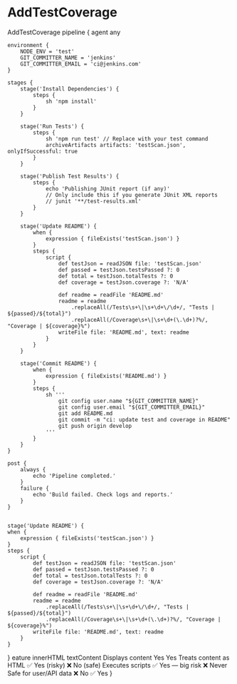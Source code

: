 # AddTestCoverage
AddTestCoverage
pipeline {
    agent any

    environment {
        NODE_ENV = 'test'
        GIT_COMMITTER_NAME = 'jenkins'
        GIT_COMMITTER_EMAIL = 'ci@jenkins.com'
    }

    stages {
        stage('Install Dependencies') {
            steps {
                sh 'npm install'
            }
        }

        stage('Run Tests') {
            steps {
                sh 'npm run test' // Replace with your test command
                archiveArtifacts artifacts: 'testScan.json', onlyIfSuccessful: true
            }
        }

        stage('Publish Test Results') {
            steps {
                echo 'Publishing JUnit report (if any)'
                // Only include this if you generate JUnit XML reports
                // junit '**/test-results.xml'
            }
        }

        stage('Update README') {
            when {
                expression { fileExists('testScan.json') }
            }
            steps {
                script {
                    def testJson = readJSON file: 'testScan.json'
                    def passed = testJson.testsPassed ?: 0
                    def total = testJson.totalTests ?: 0
                    def coverage = testJson.coverage ?: 'N/A'

                    def readme = readFile 'README.md'
                    readme = readme
                        .replaceAll(/Tests\s+\|\s+\d+\/\d+/, "Tests | ${passed}/${total}")
                        .replaceAll(/Coverage\s+\|\s+\d+(\.\d+)?%/, "Coverage | ${coverage}%")
                    writeFile file: 'README.md', text: readme
                }
            }
        }

        stage('Commit README') {
            when {
                expression { fileExists('README.md') }
            }
            steps {
                sh '''
                    git config user.name "${GIT_COMMITTER_NAME}"
                    git config user.email "${GIT_COMMITTER_EMAIL}"
                    git add README.md
                    git commit -m "ci: update test and coverage in README"
                    git push origin develop
                '''
            }
        }
    }

    post {
        always {
            echo 'Pipeline completed.'
        }
        failure {
            echo 'Build failed. Check logs and reports.'
        }
    }


    stage('Update README') {
    when {
        expression { fileExists('testScan.json') }
    }
    steps {
        script {
            def testJson = readJSON file: 'testScan.json'
            def passed = testJson.testsPassed ?: 0
            def total = testJson.totalTests ?: 0
            def coverage = testJson.coverage ?: 'N/A'

            def readme = readFile 'README.md'
            readme = readme
                .replaceAll(/Tests\s+\|\s+\d+\/\d+/, "Tests | ${passed}/${total}")
                .replaceAll(/Coverage\s+\|\s+\d+(\.\d+)?%/, "Coverage | ${coverage}%")
            writeFile file: 'README.md', text: readme
        }
    }
}
eature	innerHTML	textContent
Displays content	Yes	Yes
Treats content as HTML	✅ Yes (risky)	❌ No (safe)
Executes scripts	✅ Yes — big risk	❌ Never
Safe for user/API data	❌ No	✅ Yes
}

